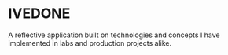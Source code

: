 IVEDONE
=======

A reflective application built on technologies and concepts I have implemented in labs and production projects alike.
